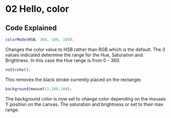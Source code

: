 # 02 Hello, color

## Code Explained

```js
colorMode(HSB, 360, 100, 100);
```
Changes the color value to HSB rather than RGB which is the default. The 3 values indicated determine the range for the Hue, Saturation and Brightness. In this case the Hue range is from 0 - 360.

```js
noStroke();
```
This removes the black stroke currently placed on the rectangle.

```js
background(mouseY/2,100,100);
```
The background color is now set to change color depending on the mouses Y position on the canvas. The saturation and brightness or set to their max range.
